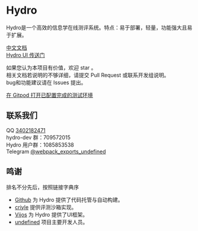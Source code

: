 # Hydro

Hydro是一个高效的信息学在线测评系统。特点：易于部署，轻量，功能强大且易于扩展。  

[中文文档](https://hydro.js.org/)  
[Hydro UI 传送门](https://github.com/hydro-dev/ui-default)  

如果您认为本项目有价值，欢迎 star 。  
相关文档若说明的不够详细，请提交 Pull Request 或联系开发组说明。  
bug和功能建议请在 Issues 提出。  

[在 Gitpod 打开已配置完成的测试环境](https://gitpod.io/#https://github.com/hydro-dev/Hydro)  

## 联系我们

QQ [3402182471](https://wpa.qq.com/msgrd?v=3&uin=3402182471&site=qq&menu=yes)  
hydro-dev 群：709572015  
Hydro 用户群：1085853538  
Telegram [@webpack_exports_undefined](https://t.me/webpack_exports_undefined)  

## 鸣谢

排名不分先后，按照链接字典序  

- [Github](https://github.com/) 为 Hydro 提供了代码托管与自动构建。  
- [criyle](https://github.com/criyle) 提供评测沙箱实现。  
- [Vijos](https://github.com/vijos/vj4) 为 Hydro 提供了UI框架。  
- [undefined](https://masnn.io:38443/) 项目主要开发人员。  
